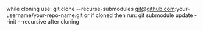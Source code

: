 while cloning use:
git clone --recurse-submodules git@github.com:your-username/your-repo-name.git
or if cloned then run:
git submodule update --init --recursive
after cloning 
